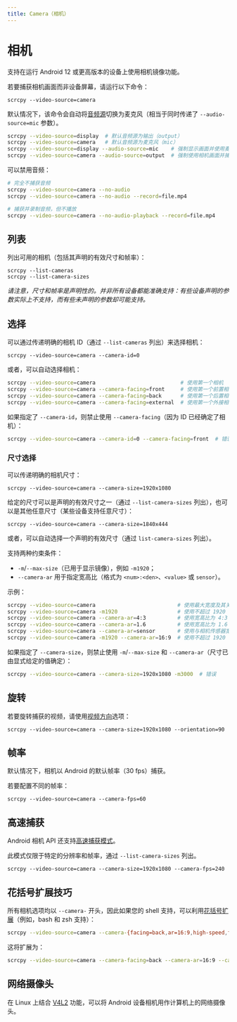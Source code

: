 ```yaml
---
title: Camera（相机）
---
```


# 相机  

支持在运行 Android 12 或更高版本的设备上使用相机镜像功能。  

若要捕获相机画面而非设备屏幕，请运行以下命令：  

```  
scrcpy --video-source=camera  
```  

默认情况下，该命令会自动将[音频源](/zhHans/reference/scrcpy/audio#source)切换为麦克风（相当于同时传递了 `--audio-source=mic` 参数）。  

```bash  
scrcpy --video-source=display  # 默认音频源为输出（output）  
scrcpy --video-source=camera   # 默认音频源为麦克风（mic）  
scrcpy --video-source=display --audio-source=mic    # 强制显示画面并使用麦克风  
scrcpy --video-source=camera --audio-source=output  # 强制使用相机画面并捕获设备音频输出  
```  

可以禁用音频：  

```bash  
# 完全不捕获音频  
scrcpy --video-source=camera --no-audio  
scrcpy --video-source=camera --no-audio --record=file.mp4  

# 捕获并录制音频，但不播放  
scrcpy --video-source=camera --no-audio-playback --record=file.mp4  
```  

## 列表  

列出可用的相机（包括其声明的有效尺寸和帧率）：  

```  
scrcpy --list-cameras  
scrcpy --list-camera-sizes  
```  

_请注意，尺寸和帧率是声明性的。并非所有设备都能准确支持：有些设备声明的参数实际上不支持，而有些未声明的参数却可能支持。_  

## 选择  

可以通过传递明确的相机 ID（通过 `--list-cameras` 列出）来选择相机：  

```  
scrcpy --video-source=camera --camera-id=0  
```  

或者，可以自动选择相机：  

```bash  
scrcpy --video-source=camera                           # 使用第一个相机  
scrcpy --video-source=camera --camera-facing=front     # 使用第一个前置相机  
scrcpy --video-source=camera --camera-facing=back      # 使用第一个后置相机  
scrcpy --video-source=camera --camera-facing=external  # 使用第一个外接相机  
```  

如果指定了 `--camera-id`，则禁止使用 `--camera-facing`（因为 ID 已经确定了相机）：  

```bash  
scrcpy --video-source=camera --camera-id=0 --camera-facing=front  # 错误  
```  

### 尺寸选择  

可以传递明确的相机尺寸：  

```  
scrcpy --video-source=camera --camera-size=1920x1080  
```  

给定的尺寸可以是声明的有效尺寸之一（通过 `--list-camera-sizes` 列出），也可以是其他任意尺寸（某些设备支持任意尺寸）：  

```  
scrcpy --video-source=camera --camera-size=1840x444  
```  

或者，可以自动选择一个声明的有效尺寸（通过 `list-camera-sizes` 列出）。  

支持两种约束条件：  
 - `-m`/`--max-size`（已用于显示镜像），例如 `-m1920`；  
 - `--camera-ar` 用于指定宽高比（格式为 `<num>:<den>`、`<value>` 或 `sensor`）。  

示例：  

```bash  
scrcpy --video-source=camera                          # 使用最大宽度及其关联的最大高度  
scrcpy --video-source=camera -m1920                   # 使用不超过 1920 的最大宽度及其关联的最大高度  
scrcpy --video-source=camera --camera-ar=4:3          # 使用宽高比为 4:3（误差 +/- 10%）的最大尺寸  
scrcpy --video-source=camera --camera-ar=1.6          # 使用宽高比为 1.6（误差 +/- 10%）的最大尺寸  
scrcpy --video-source=camera --camera-ar=sensor       # 使用与相机传感器宽高比（误差 +/- 10%）匹配的最大尺寸  
scrcpy --video-source=camera -m1920 --camera-ar=16:9  # 使用不超过 1920 的最大宽度，并最接近 16:9 的宽高比  
```  

如果指定了 `--camera-size`，则禁止使用 `-m`/`--max-size` 和 `--camera-ar`（尺寸已由显式给定的值确定）：  

```bash  
scrcpy --video-source=camera --camera-size=1920x1080 -m3000  # 错误  
```  

## 旋转  

若要旋转捕获的视频，请使用[视频方向](/zhHans/reference/scrcpy/video#orientation)选项：  

```  
scrcpy --video-source=camera --camera-size=1920x1080 --orientation=90  
```  

## 帧率  

默认情况下，相机以 Android 的默认帧率（30 fps）捕获。  

若要配置不同的帧率：  

```  
scrcpy --video-source=camera --camera-fps=60  
```  

## 高速捕获  

Android 相机 API 还支持[高速捕获模式][high speed]。  

此模式仅限于特定的分辨率和帧率，通过 `--list-camera-sizes` 列出。  

```  
scrcpy --video-source=camera --camera-size=1920x1080 --camera-fps=240  
```  

[high speed]: https://developer.android.com/reference/android/hardware/camera2/CameraConstrainedHighSpeedCaptureSession  

## 花括号扩展技巧  

所有相机选项均以 `--camera-` 开头，因此如果您的 shell 支持，可以利用[花括号扩展][brace expansion]（例如，bash 和 zsh 支持）：  

```bash  
scrcpy --video-source=camera --camera-{facing=back,ar=16:9,high-speed,fps=120}  
```  

这将扩展为：  

```bash  
scrcpy --video-source=camera --camera-facing=back --camera-ar=16:9 --camera-high-speed --camera-fps=120  
```  

[brace expansion]: https://www.gnu.org/software/bash/manual/html_node/Brace-Expansion.html  

## 网络摄像头  

在 Linux 上结合 [V4L2](/zhHans/reference/scrcpy/v4l2) 功能，可以将 Android 设备相机用作计算机上的网络摄像头。  